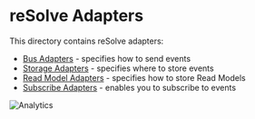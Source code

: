 # **reSolve Adapters**

This directory contains reSolve adapters:

* [Bus Adapters](bus-adapters/) - specifies how to send events
* [Storage Adapters](storage-adapters/) - specifies where to store events
* [Read Model Adapters](readmodel-adapters/) - specifies how to store Read Models
* [Subscribe Adapters](subscribe-adapters/) - enables you to subscribe to events

![Analytics](https://ga-beacon.appspot.com/UA-118635726-1/packages-adapters-readme?pixel)
